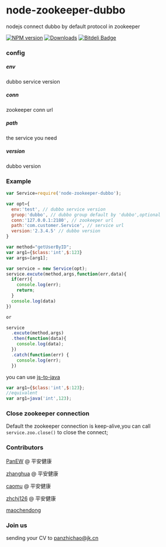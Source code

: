 # node-zookeeper-dubbo
nodejs connect dubbo by default protocol in zookeeper

[![NPM version][npm-image]][npm-url]
[![Downloads][downloads-image]][npm-url]
[![Bitdeli Badge](https://d2weczhvl823v0.cloudfront.net/p412726700/node-zookeeper-dubbo/trend.png)](https://bitdeli.com/free "Bitdeli Badge")

### config
##### env
dubbo service version
##### conn
zookeeper conn url
##### path
the service you need
##### version
dubbo version

### Example
```javascript
var Service=require('node-zookeeper-dubbo');

var opt={
  env:'test', // dubbo service version
  gruop:'dubbo', // dubbo group default by 'dubbo',optional
  conn:'127.0.0.1:2180', // zookeeper url
  path:'com.customer.Service', // service url
  version:'2.3.4.5' // dubbo version
}

var method="getUserByID";
var arg1={$class:'int',$:123}
var args=[arg1];

var service = new Service(opt);
service.excute(method,args,function(err,data){
  if(err){
    console.log(err);
    return;
  }
  console.log(data)
})

or

service
  .excute(method,args)
  .then(function(data){
    console.log(data);
  })
  .catch(function(err) {
    console.log(err);
  })

```
you can use  [js-to-java](https://github.com/node-modules/js-to-java)
```javascript
var arg1={$class:'int',$:123};
//equivalent
var arg1=java('int',123);
```

### Close zookeeper connection

Default the zookeeper connection is keep-alive,you can call ```service.zoo.close()``` to close the connect;


### Contributors
[PanEW](https://github.com/p412726700) @ 平安健康

[zhanghua](https://github.com/zhanghua499) @ 平安健康

[caomu](https://github.com/caomu) @ 平安健康

[zhchj126](https://github.com/zhchj126) @ 平安健康

[maochendong](https://github.com/maochendong)

### Join us
sending your CV to panzhichao@jk.cn

[npm-image]:http://img.shields.io/npm/v/node-zookeeper-dubbo.svg?style=flat-square
[npm-url]:https://npmjs.org/package/node-zookeeper-dubbo?style=flat-square
[downloads-image]:http://img.shields.io/npm/dm/node-zookeeper-dubbo.svg?style=flat-square
